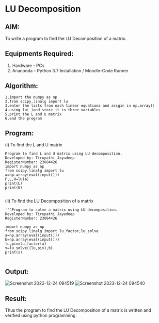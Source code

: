 # LU Decomposition 

## AIM:
To write a program to find the LU Decomposition of a matrix.

## Equipments Required:
1. Hardware – PCs
2. Anaconda – Python 3.7 Installation / Moodle-Code Runner

## Algorithm:
```
1.import the numpy as np
2.from scipy.linalg import lu
3.enter the lists from each linear equationa and assgin in np.array()
4.using lu( )and store it in three variables
5.print the L and U matrix
6.end the program
```
## Program:
(i) To find the L and U matrix
```
Program to find L and U matrix using LU decomposition.
Developed by: Tirupathi Jayadeep
RegisterNumber: 23004426
import numpy as np
from scipy.linalg import lu
a=np.array(eval(input()))
P,L,U=lu(a)
print(L)
print(U)


```
(ii) To find the LU Decomposition of a matrix
```
'''Program to solve a matrix using LU decomposition.
Developed by: Tirupathi Jayadeep
RegisterNumber: 23004426

import numpy as np
from scipy.linalg import lu_factor,lu_solve
a=np.array(eval(input()))
b=np.array(eval(input()))
lu,piv=lu_factor(a)
x=lu_solve((lu,piv),b)
print(x)
 

```

## Output:
![Screenshot 2023-12-24 094519](https://github.com/23004426/LU-Decomposition/assets/144979327/a8f2f21c-3aed-4c14-93da-3af64673a7a9)
![Screenshot 2023-12-24 094540](https://github.com/23004426/LU-Decomposition/assets/144979327/b78204a8-69ff-4e2f-830a-7c15e260061d)


## Result:
Thus the program to find the LU Decomposition of a matrix is written and verified using python programming.

